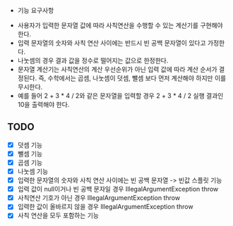 * 기능 요구사항
- 사용자가 입력한 문자열 값에 따라 사칙연산을 수행할 수 있는 계산기를 구현해야 한다.
- 입력 문자열의 숫자와 사칙 연산 사이에는 반드시 빈 공백 문자열이 있다고 가정한다.
- 나눗셈의 경우 결과 값을 정수로 떨어지는 값으로 한정한다.
- 문자열 계산기는 사칙연산의 계산 우선순위가 아닌 입력 값에 따라 계산 순서가 결정된다. 즉, 수학에서는 곱셈, 나눗셈이 덧셈, 뺄셈 보다 먼저 계산해야 하지만 이를 무시한다. 
- 예를 들어 2 + 3 * 4 / 2와 같은 문자열을 입력할 경우 2 + 3 * 4 / 2 실행 결과인 10을 출력해야 한다.
## TODO
-[x] 덧셈 기능
-[x] 뺄셈 기능
-[x] 곱셈 기능
-[x] 나눗셈 기능
-[x] 입력한 문자열의 숫자와 사칙 연산 사이에는 빈 공백 문자열 -> 빈값 스플릿 기능
-[x] 입력 값이 null이거나 빈 공백 문자일 경우 IllegalArgumentException throw
-[x] 사칙연산 기호가 아닌 경우 IllegalArgumentException throw
-[x] 입력한 값이 올바르지 않을 경우 IllegalArgumentException throw
-[x] 사칙 연산을 모두 포함하는 기능 

